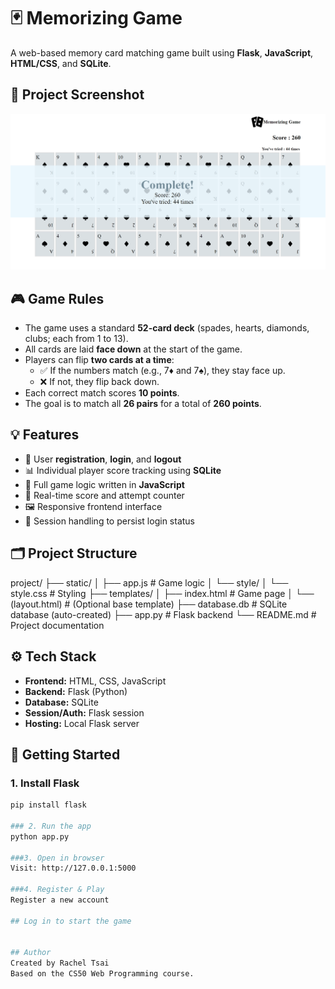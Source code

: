 # 🃏 Memorizing Game

A web-based memory card matching game built using **Flask**, **JavaScript**, **HTML/CSS**, and **SQLite**.

## 📸 Project Screenshot

![MyImage](./public/S2-2.A18_MemorizingGame.PNG)

## 🎮 Game Rules

- The game uses a standard **52-card deck** (spades, hearts, diamonds, clubs; each from 1 to 13).
- All cards are laid **face down** at the start of the game.
- Players can flip **two cards at a time**:
  - ✅ If the numbers match (e.g., 7♦ and 7♠), they stay face up.
  - ❌ If not, they flip back down.
- Each correct match scores **10 points**.
- The goal is to match all **26 pairs** for a total of **260 points**.

## 💡 Features

- 🔐 User **registration**, **login**, and **logout**
- 📊 Individual player score tracking using **SQLite**
- 🎲 Full game logic written in **JavaScript**
- 🧠 Real-time score and attempt counter
- 🖼️ Responsive frontend interface
- 🔄 Session handling to persist login status

## 🗂️ Project Structure
project/
├── static/
│ ├── app.js # Game logic
│ └── style/
│ └── style.css # Styling
├── templates/
│ ├── index.html # Game page
│ └── (layout.html) # (Optional base template)
├── database.db # SQLite database (auto-created)
├── app.py # Flask backend
└── README.md # Project documentation


## ⚙️ Tech Stack

- **Frontend:** HTML, CSS, JavaScript
- **Backend:** Flask (Python)
- **Database:** SQLite
- **Session/Auth:** Flask session
- **Hosting:** Local Flask server

## 🚀 Getting Started

### 1. Install Flask

```bash
pip install flask

### 2. Run the app
python app.py

###3. Open in browser
Visit: http://127.0.0.1:5000

###4. Register & Play
Register a new account

## Log in to start the game


## Author
Created by Rachel Tsai
Based on the CS50 Web Programming course.









